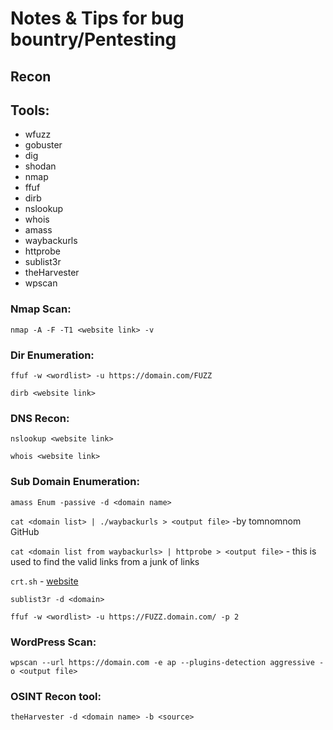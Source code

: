 # Notes & Tips for bug bountry/Pentesting

## Recon

## Tools:

* wfuzz 
* gobuster
* dig
* shodan
* nmap
* ffuf
* dirb
* nslookup
* whois
* amass
* waybackurls
* httprobe
* sublist3r
* theHarvester
* wpscan 

### Nmap Scan:
`nmap -A -F -T1 <website link> -v`
### Dir Enumeration:
`ffuf -w <wordlist> -u https://domain.com/FUZZ`

`dirb <website link>`
### DNS Recon:
`nslookup <website link>`

`whois <website link>`

### Sub Domain Enumeration:

`amass Enum -passive -d <domain name>`

`cat <domain list> | ./waybackurls > <output file>`   -by tomnomnom GitHub

`cat <domain list from waybackurls> | httprobe > <output file>` - this is used to find the valid links from a junk of links

`crt.sh` - [website](https://crt.sh/)

`sublist3r -d <domain>`

`ffuf -w <wordlist> -u https://FUZZ.domain.com/ -p 2`

### WordPress Scan:

`wpscan --url https://domain.com -e ap --plugins-detection aggressive -o <output file>`

### OSINT Recon tool:

`theHarvester -d <domain name> -b <source>`


